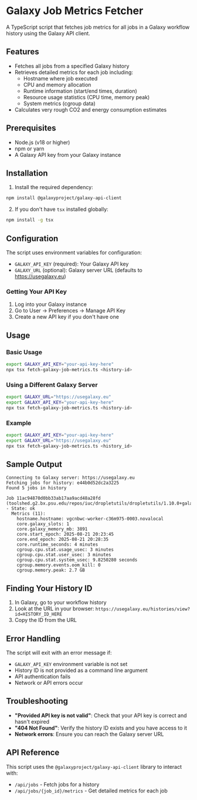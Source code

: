 # Galaxy Job Metrics Fetcher

A TypeScript script that fetches job metrics for all jobs in a Galaxy workflow history using the Galaxy API client.

## Features

- Fetches all jobs from a specified Galaxy history
- Retrieves detailed metrics for each job including:
  - Hostname where job executed
  - CPU and memory allocation
  - Runtime information (start/end times, duration)
  - Resource usage statistics (CPU time, memory peak)
  - System metrics (cgroup data)
- Calculates very rough CO2 and energy consumption estimates

## Prerequisites

- Node.js (v18 or higher)
- npm or yarn
- A Galaxy API key from your Galaxy instance

## Installation

1. Install the required dependency:
```bash
npm install @galaxyproject/galaxy-api-client
```

2. If you don't have `tsx` installed globally:
```bash
npm install -g tsx
```

## Configuration

The script uses environment variables for configuration:

- `GALAXY_API_KEY` (required): Your Galaxy API key
- `GALAXY_URL` (optional): Galaxy server URL (defaults to https://usegalaxy.eu)

### Getting Your API Key

1. Log into your Galaxy instance
2. Go to User → Preferences → Manage API Key
3. Create a new API key if you don't have one

## Usage

### Basic Usage

```bash
export GALAXY_API_KEY="your-api-key-here"
npx tsx fetch-galaxy-job-metrics.ts <history-id>
```

### Using a Different Galaxy Server

```bash
export GALAXY_URL="https://usegalaxy.eu"
export GALAXY_API_KEY="your-api-key-here"
npx tsx fetch-galaxy-job-metrics.ts <history-id>
```

### Example

```bash
export GALAXY_API_KEY="your-api-key-here"
export GALAXY_URL="https://usegalaxy.eu"
npx tsx fetch-galaxy-job-metrics.ts <history_id>
```

## Sample Output

```
Connecting to Galaxy server: https://usegalaxy.eu
Fetching jobs for history: e44b0d52dc2a3225
Found 5 jobs in history

Job 11ac94870d0bb33ab17aa9acd48a28fd (toolshed.g2.bx.psu.edu/repos/iuc/dropletutils/dropletutils/1.10.0+galaxy2) - State: ok
  Metrics (11):
    hostname.hostname: vgcnbwc-worker-c36m975-0003.novalocal
    core.galaxy_slots: 1
    core.galaxy_memory_mb: 3891
    core.start_epoch: 2025-08-21 20:23:45
    core.end_epoch: 2025-08-21 20:28:35
    core.runtime_seconds: 4 minutes
    cgroup.cpu.stat.usage_usec: 3 minutes
    cgroup.cpu.stat.user_usec: 3 minutes
    cgroup.cpu.stat.system_usec: 9.8250280 seconds
    cgroup.memory.events.oom_kill: 0
    cgroup.memory.peak: 2.7 GB
```

## Finding Your History ID

1. In Galaxy, go to your workflow history
2. Look at the URL in your browser: `https://usegalaxy.eu/histories/view?id=HISTORY_ID_HERE`
3. Copy the ID from the URL

## Error Handling

The script will exit with an error message if:
- `GALAXY_API_KEY` environment variable is not set
- History ID is not provided as a command line argument
- API authentication fails
- Network or API errors occur

## Troubleshooting

- **"Provided API key is not valid"**: Check that your API key is correct and hasn't expired
- **"404 Not Found"**: Verify the history ID exists and you have access to it
- **Network errors**: Ensure you can reach the Galaxy server URL

## API Reference

This script uses the `@galaxyproject/galaxy-api-client` library to interact with:
- `/api/jobs` - Fetch jobs for a history
- `/api/jobs/{job_id}/metrics` - Get detailed metrics for each job
